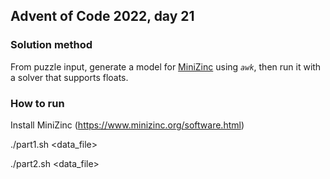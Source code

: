 ## Advent of Code 2022, day 21 ##

### Solution method ###

From puzzle input, generate a model for [MiniZinc](https://www.minizinc.org) using *`awk`*, then run it with a solver that supports floats.

### How to run ###

Install MiniZinc (https://www.minizinc.org/software.html) 

./part1.sh <data_file>

./part2.sh <data_file>

